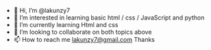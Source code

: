 - 👋 Hi, I’m @lakunzy7
- 👀 I’m interested in learning basic html / css / JavaScript and python
- 🌱 I’m currently learning Html and css
- 💞️ I’m looking to collaborate on both topics above
- 📫 How to reach me lakunzy7@gmail.com
Thanks

<!---
lakunzy7/lakunzy7 is a ✨ special ✨ repository because its `README.md` (this file) appears on your GitHub profile.
You can click the Preview link to take a look at your changes.
--->
